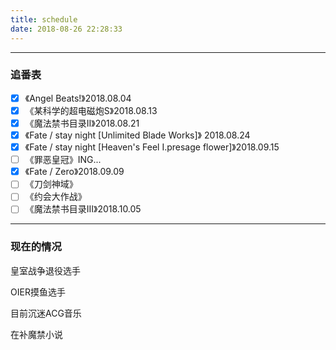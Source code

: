 ```yaml
---
title: schedule
date: 2018-08-26 22:28:33
---
```


---
### 追番表
- [x] 《Angel Beats!》2018.08.04 
- [x] 《某科学的超电磁炮S》2018.08.13
- [x] 《魔法禁书目录II》2018.08.21
- [x] 《Fate / stay night [Unlimited Blade Works]》 2018.08.24
- [x] 《Fate / stay night [Heaven's Feel I.presage flower]》2018.09.15
- [ ] 《罪恶皇冠》ING...
- [x] 《Fate / Zero》2018.09.09
- [ ] 《刀剑神域》
- [ ] 《约会大作战》
- [ ] 《魔法禁书目录III》2018.10.05

---

### 现在的情况

皇室战争退役选手

OIER摸鱼选手

目前沉迷ACG音乐

在补魔禁小说